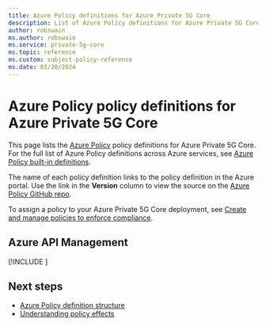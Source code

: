 ```yaml
---
title: Azure Policy definitions for Azure Private 5G Core
description: List of Azure Policy definitions for Azure Private 5G Core.
author: robswain
ms.author: robswain
ms.service: private-5g-core
ms.topic: reference
ms.custom: subject-policy-reference
ms.date: 03/20/2024
---
```

# Azure Policy policy definitions for Azure Private 5G Core

This page lists the [Azure Policy](../governance/policy/overview.md) policy definitions for Azure Private 5G Core. For the full list of Azure Policy definitions across Azure services, see [Azure Policy built-in definitions](../governance/policy/samples/built-in-policies.md).

The name of each policy definition links to the policy definition in the Azure portal. Use the link in the **Version** column to view the source on the [Azure Policy GitHub repo](https://github.com/Azure/azure-policy).

To assign a policy to your Azure Private 5G Core deployment, see [Create and manage policies to enforce compliance](../governance/policy/tutorials/create-and-manage.md).

## Azure API Management

[!INCLUDE [](../../includes/policy/reference/bycat/policies-mobile-network.md)]

## Next steps

- [Azure Policy definition structure](../governance/policy/concepts/definition-structure.md)
- [Understanding policy effects](../governance/policy/concepts/effects.md)